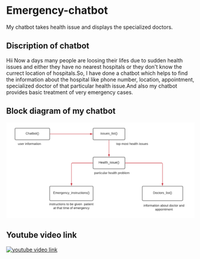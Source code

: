 # Emergency-chatbot
My chatbot takes health issue and displays the specialized doctors.

## Discription of chatbot
 Hii Now a days many people are loosing their lifes due to sudden health issues and either they have no nearest hospitals or they don't know the currect location of hospitals.So, I have done a chatbot which helps to find the information about the hospital like phone number, location, appointment, specialized doctor of that particular health issue.And also my chatbot provides basic treatment of very emergency cases.

## Block diagram of my chatbot
 ![Block diagram](https://raw.githubusercontent.com/18pa1a05h2/MLchatbot/main/Blank%20diagram.png)

## Youtube video link
 [![youtube video link](https://img.youtube.com/vi/Y647JGv1Zn4/0.jpg)](https://www.youtube.com/watch?v=Y647JGv1Zn4)
